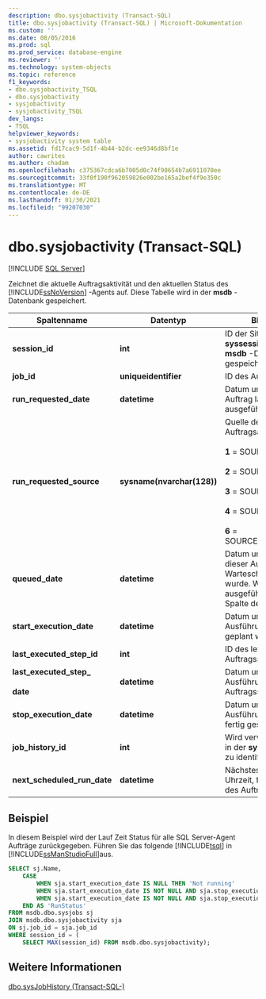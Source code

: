 ```yaml
---
description: dbo.sysjobactivity (Transact-SQL)
title: dbo.sysjobactivity (Transact-SQL) | Microsoft-Dokumentation
ms.custom: ''
ms.date: 08/05/2016
ms.prod: sql
ms.prod_service: database-engine
ms.reviewer: ''
ms.technology: system-objects
ms.topic: reference
f1_keywords:
- dbo.sysjobactivity_TSQL
- dbo.sysjobactivity
- sysjobactivity
- sysjobactivity_TSQL
dev_langs:
- TSQL
helpviewer_keywords:
- sysjobactivity system table
ms.assetid: fd17cac9-5d1f-4b44-b2dc-ee9346d8bf1e
author: cawrites
ms.author: chadam
ms.openlocfilehash: c375367cdca6b7005d0c74f90654b7a6911070ee
ms.sourcegitcommit: 33f0f190f962059826e002be165a2bef4f9e350c
ms.translationtype: MT
ms.contentlocale: de-DE
ms.lasthandoff: 01/30/2021
ms.locfileid: "99207030"
---
```

# <a name="dbosysjobactivity-transact-sql"></a>dbo.sysjobactivity (Transact-SQL)
[!INCLUDE [SQL Server](../../includes/applies-to-version/sqlserver.md)]

  Zeichnet die aktuelle Auftragsaktivität und den aktuellen Status des [!INCLUDE[ssNoVersion](../../includes/ssnoversion-md.md)] -Agents auf.  Diese Tabelle wird in der **msdb** -Datenbank gespeichert.
  
|Spaltenname|Datentyp|BESCHREIBUNG|  
|-----------------|---------------|-----------------|  
|**session_id**|**int**|ID der Sitzung, die in der **syssessions** -Tabelle in der **msdb** -Datenbank gespeichert ist.|  
|**job_id**|**uniqueidentifier**|ID des Auftrags.|  
|**run_requested_date**|**datetime**|Datum und Uhrzeit, zu der der Auftrag laut Anforderung ausgeführt werden sollte.|  
|**run_requested_source**|**sysname(nvarchar(128))**|Quelle der Anforderung der Auftragsausführung.<br /><br /> **1** = SOURCE_SCHEDULER<br /><br /> **2** = SOURCE_ALERTER<br /><br /> **3** = SOURCE_BOOT<br /><br /> **4** = SOURCE_USER<br /><br /> **6** = SOURCE_ON_IDLE_SCHEDULE|  
|**queued_date**|**datetime**|Datum und Uhrzeit, zu der dieser Auftrag in der Warteschlange angeordnet wurde. Wird der Auftrag direkt ausgeführt, enthält diese Spalte den Wert NULL.|  
|**start_execution_date**|**datetime**|Datum und Uhrzeit, für die die Ausführung des Auftrags geplant wurde.|  
|**last_executed_step_id**|**int**|ID des letzten ausgeführten Auftragsschrittes.|  
|**last_executed_step_**<br /><br /> **date**|**datetime**|Datum und Uhrzeit, zu der die Ausführung des letzten Auftragsschrittes begann.|  
|**stop_execution_date**|**datetime**|Datum und Uhrzeit, zu der die Ausführung des Auftrags fertig gestellt wurde.|  
|**job_history_id**|**int**|Wird verwendet, um eine Zeile in der **sysjobhistory** -Tabelle zu identifizieren.|  
|**next_scheduled_run_date**|**datetime**|Nächstes Datum und nächste Uhrzeit, für die die Ausführung des Auftrags geplant ist.|  

## <a name="example"></a>Beispiel
In diesem Beispiel wird der Lauf Zeit Status für alle SQL Server-Agent Aufträge zurückgegeben.  Führen Sie das folgende [!INCLUDE[tsql](../../includes/tsql-md.md)] in [!INCLUDE[ssManStudioFull](../../includes/ssmanstudiofull-md.md)]aus.
```sql
SELECT sj.Name, 
    CASE
        WHEN sja.start_execution_date IS NULL THEN 'Not running'
        WHEN sja.start_execution_date IS NOT NULL AND sja.stop_execution_date IS NULL THEN 'Running'
        WHEN sja.start_execution_date IS NOT NULL AND sja.stop_execution_date IS NOT NULL THEN 'Not running'
    END AS 'RunStatus'
FROM msdb.dbo.sysjobs sj
JOIN msdb.dbo.sysjobactivity sja
ON sj.job_id = sja.job_id
WHERE session_id = (
    SELECT MAX(session_id) FROM msdb.dbo.sysjobactivity); 
```
  
## <a name="see-also"></a>Weitere Informationen  
 [dbo.sysJobHistory &#40;Transact-SQL-&#41;](../../relational-databases/system-tables/dbo-sysjobhistory-transact-sql.md)  
  
  
